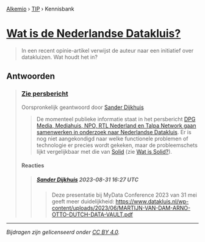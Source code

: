 [Alkemio](https://welcome.alkem.io/) › [TIP](https://alkem.io/tip/dashboard) › Kennisbank
# [Wat is de Nederlandse Datakluis?](https://alkem.io/tip/collaboration/watisdenederlands-7532)
>In een recent opinie-artikel verwijst de auteur naar een initiatief over datakluizen. Wat houdt het in?
## Antwoorden
>### [Zie persbericht](https://alkem.io/tip/collaboration/watisdenederlands-7532/posts/ziepersbericht-8988)
>Oorspronkelijk geantwoord door [Sander Dijkhuis](https://alkem.io/tip/collaboration/watisdenederlands-7532/posts/ziepersbericht-8988)
>>De momenteel publieke informatie staat in het persbericht [DPG Media, Mediahuis, NPO, RTL Nederland en Talpa Network gaan samenwerken in onderzoek naar Nederlandse Datakluis](https://pers.npo.nl/persberichten/dpg-media-mediahuis-npo-rtl-nederland-en-talpa-network-gaan-samenwerken-in-onderzoek-naar-nederlandse-datakluis). Er is nog niet aangekondigd naar welke functionele problemen of technologie er precies wordt gekeken, maar de probleemschets lijkt vergelijkbaar met die van [Solid](https://solidproject.org/) (zie [Wat is Solid?](https://alkem.io/tip/contribute/callouts/watissolid-6045)).
>#### Reacties
>>##### [Sander Dijkhuis](https://alkem.io/user/sander-dijkhuis-3912) 2023-08-31 16:27 UTC
>>>Deze presentatie bij MyData Conference 2023 van 31 mei geeft meer duidelijkheid: https://www.datakluis.nl/wp-content/uploads/2023/06/MARTIJN-VAN-DAM-ARNO-OTTO-DUTCH-DATA-VAULT.pdf
* * *
_Bijdragen zijn gelicenseerd onder [CC BY 4.0](https://creativecommons.org/licenses/by/4.0/deed.nl)._
